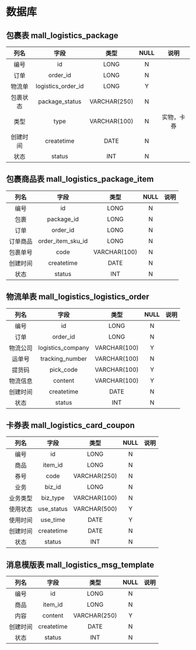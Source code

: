 # 数据库

## 包裹表  mall_logistics_package

|列名|字段|类型|NULL|说明|
|:--------:|:--------:|:--------:|:--------:|:--------:|
|编号|id|LONG|N||
|订单|order_id|LONG|N||
|物流单|logistics_order_id|LONG|Y||
|包裹状态|package_status|VARCHAR(250)|N||
|类型|type|VARCHAR(100)|N|实物，卡券|
|创建时间|createtime|DATE|N||
|状态|status|INT|N|||

## 包裹商品表  mall_logistics_package_item

|列名|字段|类型|NULL|说明|
|:--------:|:--------:|:--------:|:--------:|:--------:|
|编号|id|LONG|N||
|包裹|package_id|LONG|N||
|订单|order_id|LONG|N||
|订单商品|order_item_sku_id|LONG|N||
|包裹单号|code|VARCHAR(100)|N||
|创建时间|createtime|DATE|N||
|状态|status|INT|N|||

## 物流单表  mall_logistics_logistics_order  

|列名|字段|类型|NULL|说明|
|:--------:|:--------:|:--------:|:--------:|:--------:|
|编号|id|LONG|N||
|订单|order_id|LONG|N||
|物流公司|logistics_company|VARCHAR(100)|Y||
|运单号|tracking_number|VARCHAR(100)|N||
|提货码|pick_code|VARCHAR(100)|Y||
|物流信息|content|VARCHAR(100)|Y||
|创建时间|createtime|DATE|N||
|状态|status|INT|N|||

## 卡券表  mall_logistics_card_coupon

|列名|字段|类型|NULL|说明|
|:--------:|:--------:|:--------:|:--------:|:--------:|
|编号|id|LONG|N||
|商品|item_id|LONG|N||
|券号|code|VARCHAR(250)|N||
|业务|biz_id|LONG|N||
|业务类型|biz_type|VARCHAR(100)|N||
|使用状态|use_status|VARCHAR(500)|Y||
|使用时间|use_time|DATE|Y||
|创建时间|createtime|DATE|N||
|状态|status|INT|N|||

## 消息模版表  mall_logistics_msg_template

|列名|字段|类型|NULL|说明|
|:--------:|:--------:|:--------:|:--------:|:--------:|
|编号|id|LONG|N||
|商品|item_id|LONG|N||
|内容|content|VARCHAR(250)|Y||
|创建时间|createtime|DATE|N||
|状态|status|INT|N|||
